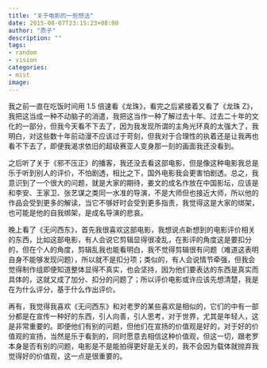 ```yaml
---
title: "关于电影的一些想法"
date: 2015-08-07T23:15:23+08:00
author: "质子"
description: ""
tags:
- random
- vision
categories:
- mist
image:
---
```


我之前一直在吃饭时间用 1.5 倍速看《龙珠》，看完之后紧接着又看了《龙珠 Z》，我把这当成一种不动脑子的消遣，我把这当作一种了解过去十年、过去二十年的文化的一部分，但我今天看不下去了，因为我发现所谓的主角光环真的太强大了，我明白，对这些数十年前动漫不应该过于苛刻，但我对于合理性的执着还是让我再也看不下去了，即便我渴求依旧的超级赛亚人变身那一刻的画面我还没看到。

之后听了关于《邪不压正》的播客，我还没去看这部电影，但是像这种电影我总是乐于听到别人的评价，不怕剧透，相比之下，国外电影我会更害怕剧透。总之，我意识到了一个很大的问题，就是大家的期待，姜文的成名作放在中国影坛，应该是和李安、王家卫、张艺谋之类同一水准的导演，不是大师但也接近大师，所以他的作品会受到更多的解读，当它不够好时会受到更多指责，我觉得这是大家的绑架，也可能是他的自我绑架，是成名导演的悲哀。

晚上看了《无问西东》，首先我很喜欢这部电影，我想说点新想到的电影评价相关的东西，比如这部电影，有人会说它剪辑显得很凌乱，在影评的角度这是要扣分的，但在个人的角度，剪辑乱我也能看明白，我不觉得剪辑很有问题（难道这表明自身不能够发现问题），所以就不是扣分项；类似的，有人会说情节牵强，但我会觉得制作组即便知道整体显得不真实，也会坚持，因为他们要表达的东西是真实而具体的，这就又成了加分、扣分的问题了；所以评价电影或许应该先想清楚，我是在为什么评分，基于什么作出评价。

再有，我觉得我喜欢《无问西东》和对老罗的某些喜欢是相似的，它们的中有一部分都是在宣传一种好的东西，引人向善，引人思考，对于世界，尤其是年轻人，这是非常重要的。即便他们有别的问题，但他们在宣扬的价值观是好的，对于好的价值观的宣扬，当然是乐于看到的，同时愿意去相信这种价值观，但这一切，跟老罗本身是否有别的问题，电影是不是能拍得更好是无关的，我不会因为载体就抛弃我觉得好的价值观，这一点是很重要的。
